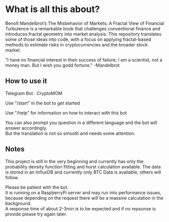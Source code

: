 # What is all this about?

Benoît Mandelbrot’s The Misbehavior of Markets: A Fractal View of Financial Turbulence is a remarkable book that challenges conventional finance and introduces fractal geometry into market analysis. This repository translates some of those ideas into code, with a focus on applying fractal-based methods to estimate risks in cryptocurrencies and the broader stock market.

"I have no financial interest in their success of failure; I am a scientist, not a money man. 
But I wish you godd fortune."  -Mandelbrot


## How to use it

Telegram Bot : CryptoMOM

Use "/start" in the bot to get started  

Use "/help" for information on how to interact with this bot

You can also prompt you question in a different language and the bot will answer accordingly.  
But the translation is not so smooth and needs some attention.


## Notes

This project is still in the very beginning and currently has only the probability density function fitting and hurst calculation available.
The data is stored in an InfluxDB and currently only BTC Data is available, others will follow.

Please be patient with the bot.  
It is running on a RaspberryPi server and may run into performance issues, because depending on the request there will be a massive calculation in the background.  
A response time of about 2-3min is to be expected and if no repsonse is provide please try again later.

